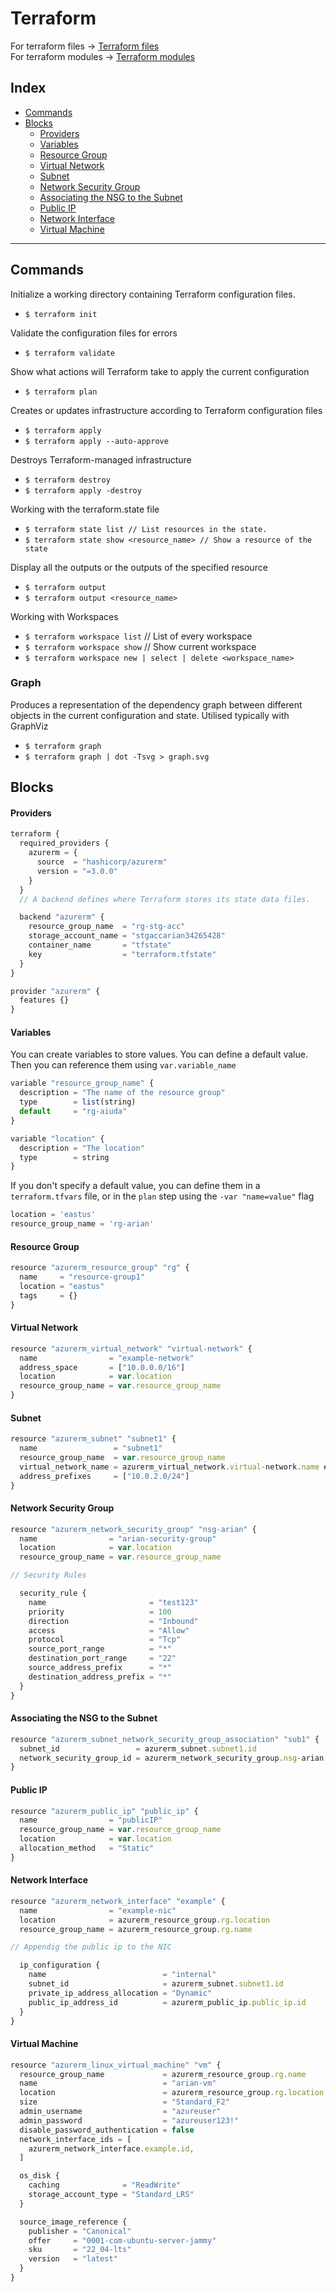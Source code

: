 # Terraform

For terraform files -> [Terraform files](https://github.com/ArianRai/Documentation/tree/main/terraform-module)  
For terraform modules -> [Terraform modules](https://github.com/ArianRai/Documentation/blob/main/Terraform%20modules.md)

## Index

-   [Commands](#commands)
-   [Blocks](#blocks)
    -   [Providers](#providers)
    -   [Variables](#Variables)
    -   [Resource Group](#resource-group)
    -   [Virtual Network](#virtual-network)
    -   [Subnet](#subnet)
    -   [Network Security Group](#network-security-group)
    -   [Associating the NSG to the Subnet](#associating-the-nsg-to-the-subnet)
    -   [Public IP](#public-ip)
    -   [Network Interface](#network-interface)
    -   [Virtual Machine](#virtual-machine)

---

## Commands

Initialize a working directory containing Terraform configuration files.

-   `$ terraform init`

Validate the configuration files for errors

-   `$ terraform validate`

Show what actions will Terraform take to apply the current configuration

-   `$ terraform plan`

Creates or updates infrastructure according to Terraform configuration files

-   `$ terraform apply`
-   `$ terraform apply --auto-approve`

Destroys Terraform-managed infrastructure

-   `$ terraform destroy`
-   `$ terraform apply -destroy`

Working with the terraform.state file

-   `$ terraform state list // List resources in the state.`
-   `$ terraform state show <resource_name> // Show a resource of the state`

Display all the outputs or the outputs of the specified resource

-   `$ terraform output`
-   `$ terraform output <resource_name>`

Working with Workspaces

-   `$ terraform workspace list` // List of every workspace
-   `$ terraform workspace show` // Show current workspace
-   `$ terraform workspace new | select | delete <workspace_name>`

### Graph

Produces a representation of the dependency graph between different objects in the current configuration and state. Utilised typically with GraphViz

-   `$ terraform graph`
-   `$ terraform graph | dot -Tsvg > graph.svg`

## Blocks

#### Providers

```javascript
terraform {
  required_providers {
    azurerm = {
      source  = "hashicorp/azurerm"
      version = "=3.0.0"
    }
  }
  // A backend defines where Terraform stores its state data files.

  backend "azurerm" {
    resource_group_name  = "rg-stg-acc"
    storage_account_name = "stgaccarian34265428"
    container_name       = "tfstate"
    key                  = "terraform.tfstate"
  }
}

provider "azurerm" {
  features {}
}
```

#### Variables

You can create variables to store values. You can define a default value. Then you can reference them using `var.variable_name`

```javascript
variable "resource_group_name" {
  description = "The name of the resource group"
  type        = list(string)
  default     = "rg-aiuda"
}

variable "location" {
  description = "The location"
  type        = string
}
```

If you don't specify a default value, you can define them in a `terraform.tfvars` file, or in the `plan` step using the `-var "name=value"` flag

```javascript
location = 'eastus'
resource_group_name = 'rg-arian'
```

#### Resource Group

```javascript
resource "azurerm_resource_group" "rg" {
  name     = "resource-group1"
  location = "eastus"
  tags     = {}
}
```

#### Virtual Network

```javascript
resource "azurerm_virtual_network" "virtual-network" {
  name                = "example-network"
  address_space       = ["10.0.0.0/16"]
  location            = var.location
  resource_group_name = var.resource_group_name
}
```

#### Subnet

```javascript
resource "azurerm_subnet" "subnet1" {
  name                 = "subnet1"
  resource_group_name  = var.resource_group_name
  virtual_network_name = azurerm_virtual_network.virtual-network.name # Append to a VN
  address_prefixes     = ["10.0.2.0/24"]
}
```

#### Network Security Group

```javascript
resource "azurerm_network_security_group" "nsg-arian" {
  name                = "arian-security-group"
  location            = var.location
  resource_group_name = var.resource_group_name

// Security Rules

  security_rule {
    name                       = "test123"
    priority                   = 100
    direction                  = "Inbound"
    access                     = "Allow"
    protocol                   = "Tcp"
    source_port_range          = "*"
    destination_port_range     = "22"
    source_address_prefix      = "*"
    destination_address_prefix = "*"
  }
}
```

#### Associating the NSG to the Subnet

```javascript
resource "azurerm_subnet_network_security_group_association" "sub1" {
  subnet_id                 = azurerm_subnet.subnet1.id
  network_security_group_id = azurerm_network_security_group.nsg-arian.id
}
```

#### Public IP

```javascript
resource "azurerm_public_ip" "public_ip" {
  name                = "publicIP"
  resource_group_name = var.resource_group_name
  location            = var.location
  allocation_method   = "Static"
}
```

#### Network Interface

```javascript
resource "azurerm_network_interface" "example" {
  name                = "example-nic"
  location            = azurerm_resource_group.rg.location
  resource_group_name = azurerm_resource_group.rg.name

// Appendig the public ip to the NIC

  ip_configuration {
    name                          = "internal"
    subnet_id                     = azurerm_subnet.subnet1.id
    private_ip_address_allocation = "Dynamic"
    public_ip_address_id          = azurerm_public_ip.public_ip.id
  }
}
```

#### Virtual Machine

```javascript
resource "azurerm_linux_virtual_machine" "vm" {
  resource_group_name             = azurerm_resource_group.rg.name
  name                            = "arian-vm"
  location                        = azurerm_resource_group.rg.location
  size                            = "Standard_F2"
  admin_username                  = "azureuser"
  admin_password                  = "azureuser123!"
  disable_password_authentication = false
  network_interface_ids = [
    azurerm_network_interface.example.id,
  ]

  os_disk {
    caching              = "ReadWrite"
    storage_account_type = "Standard_LRS"
  }

  source_image_reference {
    publisher = "Canonical"
    offer     = "0001-com-ubuntu-server-jammy"
    sku       = "22_04-lts"
    version   = "latest"
  }
}
```
